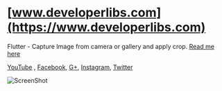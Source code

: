 # [www.developerlibs.com](https://www.developerlibs.com)

Flutter - Capture Image from camera or gallery and apply crop. [Read me here](https://www.developerlibs.com/2018/08/flutter-capture-image-from-camera-or.html)

[YouTube](https://youtu.be/u4sMq7uOtcY) ,
[Facebook](https://www.facebook.com/developerlibs), 
[G+](https://plus.google.com/109457600203481575432),
[Instagram](https://www.instagram.com/developerlibs/), 
[Twitter](https://twitter.com/LibsDeveloper)

![ScreenShot](https://github.com/DeveloperLibs/flutter_image_ppicker/blob/master/screen/demo.gif)
